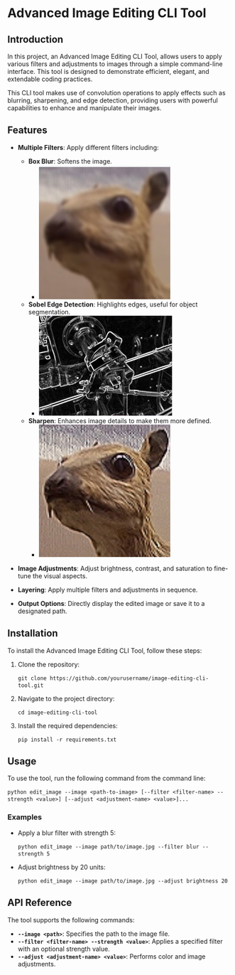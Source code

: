 # Advanced Image Editing CLI Tool

## Introduction

In this project, an Advanced Image Editing CLI Tool, allows users to apply various filters and adjustments to images through a simple command-line interface. This tool is designed to demonstrate efficient, elegant, and extendable coding practices.

This CLI tool makes use of convolution operations to apply effects such as blurring, sharpening, and edge detection, providing users with powerful capabilities to enhance and manipulate their images.

## Features

- **Multiple Filters**: Apply different filters including:
  - **Box Blur**: Softens the image.
    - ![Box Blur Example](../Images/box_blur_result.jpeg "Box Blur Result")
  - **Sobel Edge Detection**: Highlights edges, useful for object segmentation.
    - <img src="../Images/sobel_result.png" alt="Sobel Edge Detection Example" title="Sobel Edge Detection Result" width="300"/>
  - **Sharpen**: Enhances image details to make them more defined.
    - ![Sharpen Example](../Images/sharpen_result.png "Sharpen Result")


- **Image Adjustments**: Adjust brightness, contrast, and saturation to fine-tune the visual aspects.
- **Layering**: Apply multiple filters and adjustments in sequence.
- **Output Options**: Directly display the edited image or save it to a designated path.

## Installation

To install the Advanced Image Editing CLI Tool, follow these steps:

1. Clone the repository:
   ```
   git clone https://github.com/yourusername/image-editing-cli-tool.git
   ```
2. Navigate to the project directory:
   ```
   cd image-editing-cli-tool
   ```
3. Install the required dependencies:
   ```
   pip install -r requirements.txt
   ```

## Usage

To use the tool, run the following command from the command line:

```
python edit_image --image <path-to-image> [--filter <filter-name> --strength <value>] [--adjust <adjustment-name> <value>]...
```

### Examples

- Apply a blur filter with strength 5:
  ```
  python edit_image --image path/to/image.jpg --filter blur --strength 5
  ```
- Adjust brightness by 20 units:
  ```
  python edit_image --image path/to/image.jpg --adjust brightness 20
  ```

## API Reference

The tool supports the following commands:

- **`--image <path>`**: Specifies the path to the image file.
- **`--filter <filter-name> --strength <value>`**: Applies a specified filter with an optional strength value.
- **`--adjust <adjustment-name> <value>`**: Performs color and image adjustments.